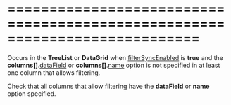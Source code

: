 ===========================================================================
===========================================================================

<!--shortDescription-->
Occurs in the **TreeList** or **DataGrid** when [filterSyncEnabled](/Documentation/ApiReference/UI_Widgets/dxDataGrid/Configuration/#filterSyncEnabled) is **true** and the **columns[]**.[dataField](/Documentation/ApiReference/UI_Widgets/dxDataGrid/Configuration/columns/#dataField) or **columns[]**.[name](/Documentation/ApiReference/UI_Widgets/dxDataGrid/Configuration/columns/#name) option is not specified in at least one column that allows filtering.
<!--/shortDescription-->

<!--fullDescription-->
Check that all columns that allow filtering have the **dataField** or **name** option specified.
<!--/fullDescription-->